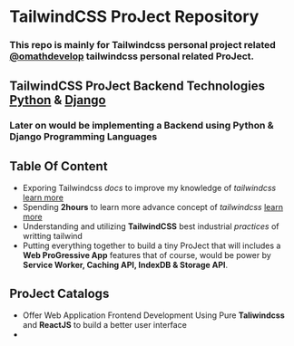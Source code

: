 # TailwindCSS ProJect Repository

### This repo is mainly for **Tailwindcss** personal project related [@omathdevelop](https://github.com/omathdevelop) tailwindcss personal related ProJect. 

## TailwindCSS ProJect Backend Technologies [Python](https://www.python.org) & [Django](https://www.djangoproject.com)
### Later on would be implementing a **Backend** using **Python & Django** Programming Languages

## Table Of Content  
- Exporing Tailwindcss _docs_ to improve my knowledge of *tailwindcss* [learn more]()
- Spending __2hours__ to learn more advance concept of *tailwindcss* [learn more]()
- Understanding and utilizing **TailwindCSS** best industrial *practices* of writting tailwind 
- Putting everything together to build a tiny ProJect that will includes a **Web ProGressive App** features that of course, would be power by **Service Worker, Caching API, IndexDB & Storage API**. 
  
## ProJect Catalogs 
- Offer Web Application Frontend Development Using Pure __Taliwindcss__ and __ReactJS__ to build a better user interface
- 